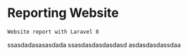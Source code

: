 # Reporting Website
```
Website report with Laravel 8
```
ssasdadasasasdada
ssasdasdasdasdasd
asdasdasdassdaa
